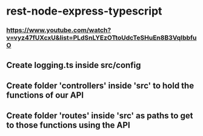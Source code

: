 # rest-node-express-typescript

### https://www.youtube.com/watch?v=vyz47fUXcxU&list=PLdSnLYEzOTtoUdcTeSHuEn8B3VqIbbfuO

## Create logging.ts inside src/config

## Create folder 'controllers' inside 'src' to hold the functions of our API

## Create folder 'routes' inside 'src' as paths to get to those functions using the API
